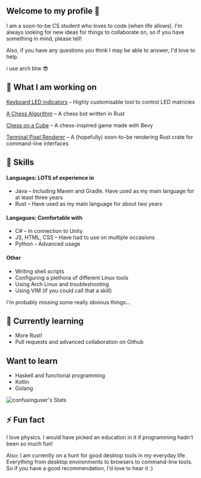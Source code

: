 ## Welcome to my profile 👋
I am a soon-to-be CS student who loves to code (when life allows). I'm always looking for new ideas for things to collaborate on, so if you have something in mind, please tell!

Also, if you have any questions you think I may be able to answer, I'd love to help.

i use arch btw 😎

## 🔭 What I am working on
[Keyboard LED indicators](https://github.com/confusinguser/keyboard-indicators) – Highly customisable tool to control LED matricies

[A Chess Algorithm](https://github.com/confusinguser/chess-algorithm-development) – A chess bot written in Rust

[Chess on a Cube](https://github.com/confusinguser/chess-on-a-cube) – A chess-inspired game made with Bevy

[Terminal Pixel Renderer](https://github.com/confusinguser/terminal-pixel-renderer) – A (hopefully) soon-to-be rendering Rust crate for command-line interfaces
## 🧰 Skills

#### Languages: LOTS of experience in
* Java – Including Maven and Gradle. Have used as my main language for at least three years
* Rust – Have used as my main language for about two years

#### Langagues: Comfortable with
* C# – In connection to Unity
* JS, HTML, CSS – Have had to use on multiple occasions
* Python – Advanced usage

#### Other
* Writing shell scripts
* Configuring a plethora of different Linux tools
* Using Arch Linux and troubleshooting
* Using VIM (if you could call that a skill)

I'm probably missing some really obvious things...

## 🧠 Currently learning
* More Rust!
* Pull requests and advanced collaboration on Github

## Want to learn
* Haskell and functional programming
* Kotlin
* Golang

![confusinguser's Stats](https://github-readme-stats.vercel.app/api?username=confusinguser&theme=vue-dark&show_icons=true&hide_border=true&count_private=true)
## ⚡️ Fun fact
I love physics. I would have picked an education in it if programming hadn't been so much fun!

Also: I am currently on a hunt for good desktop tools in my everyday life. Everything from desktop environments to browsers to command-line tools. So if you have a good recommendation, I'd love to hear it :)
